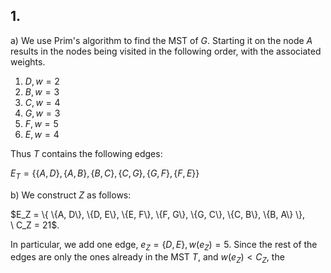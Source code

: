 ## 1.
a)
We use Prim's algorithm to find the MST of $G$. Starting it on the node $A$ results in the nodes being visited in the following order, with the associated weights.

1. $D, w = 2$
2. $B, w= 3$
3. $C, w = 4$
4. $G, w = 3$
5. $F, w = 5$
6. $E, w = 4$

Thus $T$ contains the following edges:

$E_{T} = \{ \{A, D\}, \{A, B\}, \{B, C\}, \{C, G\}, \{G, F\}, \{F, E\} \}$


b)
We construct $Z$ as follows:

$E_Z = \{ \{A, D\}, \{D, E\}, \{E, F\}, \{F, G\}, \{G, C\}, \{C, B\}, \{B, A\} \}, \ C_Z = 21$.

In particular, we add one edge, $e_Z = \{D, E\}, w(e_Z) = 5$. Since the rest of the edges are only the ones already in the MST $T$, and $w(e_Z) < C_Z$, the 